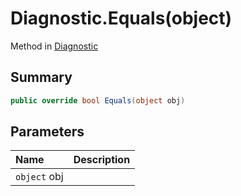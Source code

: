 # Diagnostic.Equals(object)

Method in [Diagnostic](/docs/api/csharp/yarn.compiler.diagnostic.md)

## Summary



```csharp
public override bool Equals(object obj)
```

## Parameters

|Name|Description|
|:---|:---|
|`object` obj||

